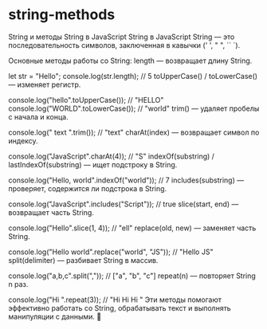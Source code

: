 # string-methods
String и методы String в JavaScript
String в JavaScript
String — это последовательность символов, заключенная в кавычки (' ', " ", `` `).

Основные методы работы со String:
length — возвращает длину String.

let str = "Hello";
console.log(str.length); // 5
toUpperCase() / toLowerCase() — изменяет регистр.


console.log("hello".toUpperCase()); // "HELLO"
console.log("WORLD".toLowerCase()); // "world"
trim() — удаляет пробелы с начала и конца.


console.log("  text  ".trim()); // "text"
charAt(index) — возвращает символ по индексу.

console.log("JavaScript".charAt(4)); // "S"
indexOf(substring) / lastIndexOf(substring) — ищет подстроку в String.


console.log("Hello, world".indexOf("world")); // 7
includes(substring) — проверяет, содержится ли подстрока в String.


console.log("JavaScript".includes("Script")); // true
slice(start, end) — возвращает часть String.

console.log("Hello".slice(1, 4)); // "ell"
replace(old, new) — заменяет часть String.

console.log("Hello world".replace("world", "JS")); // "Hello JS"
split(delimiter) — разбивает String в массив.

console.log("a,b,c".split(",")); // ["a", "b", "c"]
repeat(n) — повторяет String n раз.

console.log("Hi ".repeat(3)); // "Hi Hi Hi "
Эти методы помогают эффективно работать со String, обрабатывать текст и выполнять манипуляции с данными. 🚀